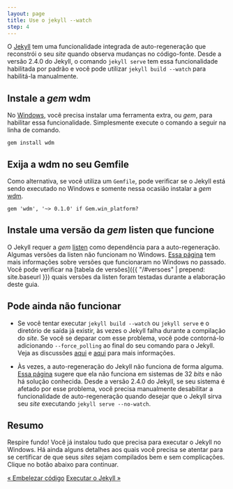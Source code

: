 ```yaml
---
layout: page
title: Use o jekyll --watch
step: 4
---
```


O <a href="http://jekyllrb.com" target="_blank">Jekyll</a> tem uma funcionalidade integrada de auto-regeneração que reconstrói o seu *site* quando observa mudanças no código-fonte. Desde a versão 2.4.0 do Jekyll, o comando `jekyll serve` tem essa funcionalidade habilitada por padrão e você pode utilizar `jekyll build --watch` para habilitá-la manualmente.

## Instale a *gem* wdm

No <a href="http://www.microsoft.com/pt-br/windows" target="_blank">Windows</a>, você precisa instalar uma ferramenta extra, ou *gem*, para habilitar essa funcionalidade. Simplesmente execute o comando a seguir na linha de comando.

~~~
gem install wdm
~~~

## Exija a wdm no seu Gemfile

Como alternativa, se você utiliza um `Gemfile`, pode verificar se o Jekyll está sendo executado no Windows e somente nessa ocasião instalar a *gem* <a href="https://github.com/Maher4Ever/wdm" target="_blank">wdm</a>.

~~~
gem 'wdm', '~> 0.1.0' if Gem.win_platform?
~~~

## Instale uma versão da *gem* listen que funcione

O Jekyll requer a *gem* <a href="https://github.com/guard/listen" target="_blank">listen</a> como dependência para a auto-regeneração. Algumas versões da listen não funcionam no Windows. [Essa página](https://github.com/jekyll/jekyll-help/issues/64) tem mais informações sobre versões que funcionaram no Windows no passado. Você pode verificar na [tabela de versões]({{ "/#versoes" | prepend: site.baseurl }}) quais versões da listen foram testadas durante a elaboração deste guia.

## Pode ainda não funcionar

- Se você tentar executar `jekyll build --watch` ou `jekyll serve` e o diretório de saída já existir, às vezes o Jekyll falha durante a compilação do *site*. Se você se deparar com esse problema, você pode contorná-lo adicionando `--force_polling` ao final do seu comando para o Jekyll. Veja as discussões [aqui](https://github.com/twbs/bootstrap/pull/14746) e [aqui](https://github.com/jekyll/jekyll/issues/2926) para mais informações.

- Às vezes, a auto-regeneração do Jekyll não funciona de forma alguma. [Essa página](https://github.com/jekyll/jekyll/issues/2529) sugere que ela não funciona em sistemas de 32 *bits* e não há solução conhecida. Desde a versão 2.4.0 do Jekyll, se seu sistema é afetado por esse problema, você precisa manualmente desabilitar a funcionalidade de auto-regeneração quando desejar que o Jekyll sirva seu *site* executando `jekyll serve --no-watch`.

## Resumo

Respire fundo! Você já instalou tudo que precisa para executar o Jekyll no Windows. Há ainda alguns detalhes aos quais você precisa se atentar para se certificar de que seus *sites* sejam compilados bem e sem complicações. Clique no botão abaixo para continuar.

<div class="pagination">
  <a class="pagination-item older" href="{{ "/3-realce-de-sintaxe" | prepend: site.baseurl }}">&laquo; Embelezar código</a>
  <a class="pagination-item newer" href="{{ "/5-rodando" | prepend: site.baseurl }}">Executar o Jekyll &raquo;</a>
</div>
